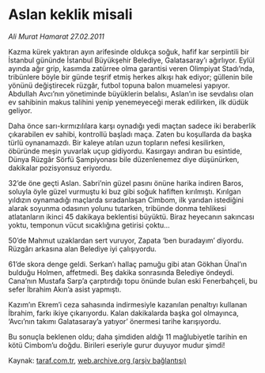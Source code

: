 # Aslan keklik misali

*Ali Murat Hamarat 27.02.2011*

<div class="yazi"><p>Kazma kürek yaktıran ayın arifesinde oldukça soğuk, hafif kar serpintili bir İstanbul gününde İstanbul Büyükşehir Belediye, Galatasaray’ı ağırlıyor. Eylül ayında ağır grip, kasımda zatürree olma garantisi veren Olimpiyat Stadı’nda, tribünlere böyle bir günde teşrif etmiş herkes alkışı hak ediyor; güllenin bile yönünü değiştirecek rüzgâr, futbol topuna balon muamelesi yapıyor. Abdullah Avcı’nın yönetiminde büyüklerin belalısı, Aslan’ın ise sevdalısı olan ev sahibinin makus talihini yenip yenemeyeceği merak edilirken, ilk düdük geliyor.</p>
<p>Daha önce sarı-kırmızılılara karşı oynadığı yedi maçtan sadece iki beraberlik çıkarabilen ev sahibi, kontrollü başladı maça. Zaten bu koşullarda da başka türlü oynanamazdı. Bir kaleye atılan uzun topların nefesi kesilirken, öbüründe meşin yuvarlak uçup gidiyordu. Kasırgayı andıran bu esintide, Dünya Rüzgâr Sörfü Şampiyonası bile düzenlenemez diye düşünürken, dakikalar pozisyonsuz eriyordu.</p>
<p>32’de öne geçti Aslan. Sabri’nin güzel pasını önüne harika indiren Baros, soluyla öyle güzel vurmuştu ki buz gibi soğuk hafiften kırılmıştı. Kırılgan yıldızın oynamadığı maçlarda sıradanlaşan Cimbom, ilk yarıdan istediğini alarak soyunma odasının yolunu tutarken, tribünde donma tehlikesi atlatanların ikinci 45 dakikaya beklentisi büyüktü. Biraz heyecanın sakıncası yoktu, temponun vücut sıcaklığına getirisi çoktu...</p>
<p>50’de Mahmut uzaklardan sert vuruyor, Zapata ‘ben buradayım’ diyordu. Rüzgârı arkasına alan Belediye iyi çalışıyordu.</p>
<p>61’de skora denge geldi. Serkan’ı hallaç pamuğu gibi atan Gökhan Ünal’ın bulduğu Holmen, affetmedi. Beş dakika sonrasında Belediye öndeydi. Cana’nın Mustafa Sarp’a çarptırdığı topu önünde bulan eski Fenerbahçeli, bu sefer İbrahim Akın’a asist yapmıştı.</p>
<p>Kazım’ın Ekrem’i ceza sahasında indirmesiyle kazanılan penaltıyı kullanan İbrahim, farkı ikiye çıkarıyordu. Kalan dakikalarda başka gol olmayınca, ‘Avcı’nın takımı Galatasaray’a yatıyor’ önermesi tarihe karışıyordu.</p>
<p>Bu sonuçla beklenen oldu; daha şimdiden aldığı 11 mağlubiyetle tarihin en kötü Cimbom’u doğdu. Birileri eseriyle gurur duyuyor mudur şimdi!</p>
</div>

Kaynak: [taraf.com.tr](http://www.taraf.com.tr/ali-murat-hamarat/makale-aslan-keklik-misali.htm), [web.archive.org (arşiv bağlantısı)](http://web.archive.org/web/20131107104720/http://www.taraf.com.tr/ali-murat-hamarat/makale-aslan-keklik-misali.htm)
